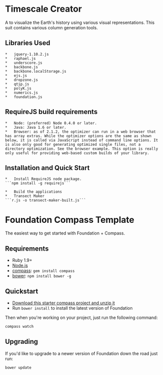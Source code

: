 # Timescale Creator

A to visualize the Earth's history using various visual representations.
This suit contains various column generation tools.

## Libraries Used

	*	jquery-1.10.2.js
	*	raphael.js
	*	underscore.js
	*	backbone.js
	*	backbone.localStorage.js
	*	ejs.js
	*	dropzone.js
	*	qtip.js
	*	polyK.js
	*	numerics.js
	*	foundation.js

## RequireJS build requirements

	
	*	Node: (preferred) Node 0.4.0 or later.
	*	Java: Java 1.6 or later.
	*	Browser: as of 2.1.2, the optimizer can run in a web browser that has array extras. While the optimizer options are the same as shown below, it is called via JavaScript instead of command line options. It is also only good for generating optimized single files, not a directory optimization. See the browser example. This option is really only useful for providing web-based custom builds of your library.

##	Installation and Quick Start
	
	*	Install RequireJS node package.
	```npm install -g requirejs```

	*	Build the applications
	*	Transect Maker
	```r.js -o transect-maker-built.js```

# Foundation Compass Template

The easiest way to get started with Foundation + Compass.

## Requirements

  * Ruby 1.9+
  * [Node.js](http://nodejs.org)
  * [compass](http://compass-style.org/): `gem install compass`
  * [bower](http://bower.io): `npm install bower -g`

## Quickstart

  * [Download this starter compass project and unzip it](https://github.com/zurb/foundation-compass-template/archive/master.zip)
  * Run `bower install` to install the latest version of Foundation
  
Then when you're working on your project, just run the following command:

```bash
compass watch
```

## Upgrading

If you'd like to upgrade to a newer version of Foundation down the road just run:

```bash
bower update
```
